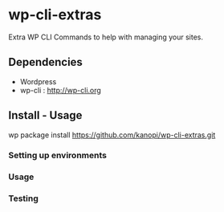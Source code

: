 # wp-cli-extras

Extra WP CLI Commands to help with managing your sites.

## Dependencies

* Wordpress
* wp-cli : http://wp-cli.org

##  Install - Usage

wp package install https://github.com/kanopi/wp-cli-extras.git

### Setting up environments

### Usage

### Testing

